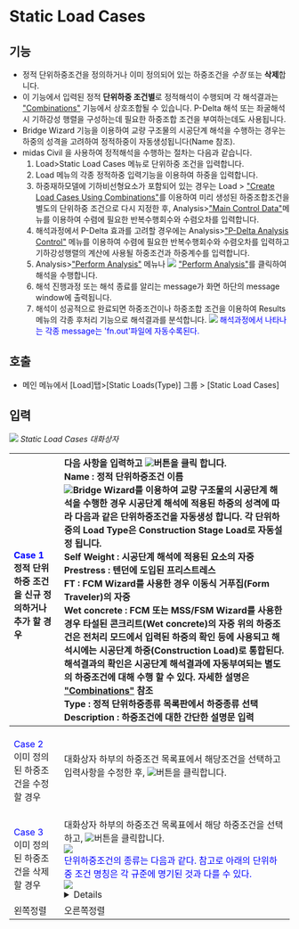 # Static Load Cases
## 기능
- 정적 단위하중조건을 정의하거나 이미 정의되어 있는 하중조건을 *수정* 또는 **삭제**합니다.
- 이 기능에서 입력된 정적 **단위하중 조건별**로 정적해석이 수행되며 각 해석결과는 ["Combinations"](http://manual.midasuser.com/KR/Civil/900/index.htm) 기능에서 상호조합될 수 있습니다. P-Delta 해석 또는 좌굴해석시 기하강성 행렬을 구성하는데 필요한 하중조합 조건을 부여하는데도 사용됩니다.
- Bridge Wizard 기능을 이용하여 교량 구조물의 시공단계 해석을 수행하는 경우는 하중의 성격을 고려하여 정적하중이 자동생성됩니다(Name 참조).
- midas Civil 을 사용하여 정적해석을 수행하는 절차는 다음과 같습니다.
    1. Load>Static Load Cases 메뉴로 단위하중 조건을 입력합니다.
    2. Load 메뉴의 각종 정적하중 입력기능을 이용하여 하중을 입력합니다.
    3. 하중재하모델에 기하비선형요소가 포함되어 있는 경우는 Load > ["Create Load Cases Using Combinations"](http://manual.midasuser.com/KR/Civil/900/index.htm)를 이용하여 미리 생성된 하중조합조건을 별도의 단위하중 조건으로 다시 지정한 후, Analysis>["Main Control Data"](http://manual.midasuser.com/KR/Civil/900/index.htm)메뉴를 이용하여 수렴에 필요한 반복수행회수와 수렴오차를 입력합니다.
    4. 해석과정에서 P-Delta 효과를 고려할 경우에는 Analysis>["P-Delta Analysis Control"](http://manual.midasuser.com/KR/Civil/900/index.htm)  메뉴를 이용하여 수렴에 필요한 반복수행회수와 수렴오차를 입력하고 기하강성행렬의 계산에 사용될 하중조건과 하중계수를 입력합니다.
    5. Analysis>["Perform Analysis"](http://manual.midasuser.com/KR/Civil/900/index.htm) 메뉴나 ![](http://manual.midasuser.com/KR/Civil/900/Start/05_Load/Image/Perform_Analysis.JPG) ["Perform Analysis"](http://manual.midasuser.com/KR/Civil/900/index.htm)를 클릭하여 해석을 수행합니다.
    6. 해석 진행과정 또는 해석 종료를 알리는 message가 화면 하단의 message window에 출력됩니다.
    7. 해석이 성공적으로 완료되면 하중조건이나 하중조합 조건을 이용하여 Results 메뉴의 각종 후처리 기능으로 해석결과를 분석합니다.
![](http://manual.midasuser.com/KR/Civil/900/Start/Common_image/IMG_C_ICON_NOTE_01.png)
<span style = "color: #0000FF"> 해석과정에서 나타나는 각종 message는 'fn.out'파일에 자동수록된다. </spna>

## 호출
- 메인 메뉴에서 [Load]탭>[Static Loads(Type)] 그룹 > [Static Load Cases]

## 입력
![](http://manual.midasuser.com/KR/Civil/900/Start/05_Load/Image/static_load_case.jpg)
*Static Load Cases 대화상자*

|<br><span style = "color: #0000FF">Case 1</span></br>  정적 단위하중 조건을 신규 정의하거나 추가 할 경우|다음 사항을 입력하고 ![](http://manual.midasuser.com/KR/Civil/900/Start/05_Load/Image/add_%EB%B2%84%ED%8A%BC.jpg)버튼을 클릭 합니다.   <br>**Name** : 정적 단위하중조건 이름</br>  ![](http://manual.midasuser.com/KR/Civil/900/Start/Common_image/IMG_C_ICON_NOTE_01.png)Bridge Wizard를 이용하여 교량 구조물의 시공단계 해석을 수행한 경우 시공단계 해석에 적용된 하중의 성격에 따라 다음과 같은 단위하중조건을 자동생성 합니다. 각 단위하중의 Load Type은 Construction Stage Load로 자동설정 됩니다. <br>**Self Weight** : 시공단계 해석에 적용된 요소의 자중</br>**Prestress** : 텐던에 도입된 프리스트레스<br>FT : FCM Wizard를 사용한 경우 이동식 거푸집(Form Traveler)의 자중</br> **Wet concrete** : FCM 또는 MSS/FSM Wizard를 사용한 경우 타설된 콘크리트(Wet concrete)의 자중  위의 하중조건은 전처리 모드에서 입력된 하중의 확인 등에 사용되고 해석시에는 시공단계 하중(Construction Load)로 통합된다. 해석결과의 확인은 시공단계 해석결과에 자동부여되는 별도의 하중조건에 대해 수행 할 수 있다. 자세한 설명은  ["Combinations"](http://manual.midasuser.com/KR/Civil/900/index.htm) 참조 <br>**Type** : 정적 단위하중종류 목록판에서 하중종류 선택</br> **Description** : 하중조건에 대한 간단한 설명문 입력|
|:---|:---|
|<br><span style = "color: #0000FF">Case 2</span></br>이미 정의된 하중조건을 수정 할 경우|대화상자 하부의 하중조건 목록표에서 해당조건을 선택하고 입력사항을 수정한 후, ![](http://manual.midasuser.com/KR/Civil/900/Start/05_Load/Image/modify_%EB%B2%84%ED%8A%BC.jpg)버튼을 클릭합니다.|
|<br><span style = "color: #0000FF">Case 3</span></br>이미 정의된 하중조건을 삭제 할 경우|<br>대화상자 하부의 하중조건 목록표에서 해당 하중조건을 선택하고, ![](http://manual.midasuser.com/KR/Civil/900/Start/05_Load/Image/delete_%EB%B2%84%ED%8A%BC.jpg)버튼을 클릭합니다.</br>![](http://manual.midasuser.com/KR/Civil/900/Start/Common_image/IMG_C_ICON_NOTE_01.png)<br><span style = "color: #0000FF"> 단위하중조건의 종류는 다음과 같다. 참고로 아래의 단위하중 조건 명칭은 각 규준에 명기된 것과 다를 수 있다.</span></br> ![](http://manual.midasuser.com/KR/Civil/900/Start/Common_image/IMG_C_ICON_DROP_DOWN.png) <details><br>User Define Load(U) : 사용자 정의하중</br>Dead Load(D) : 고정하중<br>Dead Load of Component and Attachments (DC)</br>Dead Load of Wearing Surfaces and Utilities (DW)<br>Downdrag (DD)</br>Earth Pressure (EP) : 토압<br>Horizontal Earth Pressure (EH) : 수평토압</br>Vertical Earth Pressure (EV) : 수직토압<br>Earth Surcharge Load (ES)</br>Locked in Erection Stresses (EL)<br>Live Load Surcharge (LS)</br></details>|
|왼쪽정렬|오른쪽정렬|
